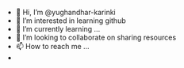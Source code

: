 - 👋 Hi, I’m @yughandhar-karinki
- 👀 I’m interested in learning github
- 🌱 I’m currently learning ...
- 💞️ I’m looking to collaborate on sharing resources 
- 📫 How to reach me ...
- 

<!---
yughandhar-karinki/yughandhar-karinki is a ✨ special ✨ repository because its `README.md` (this file) appears on your GitHub profile.
You can click the Preview link to take a look at your changes.
--->
